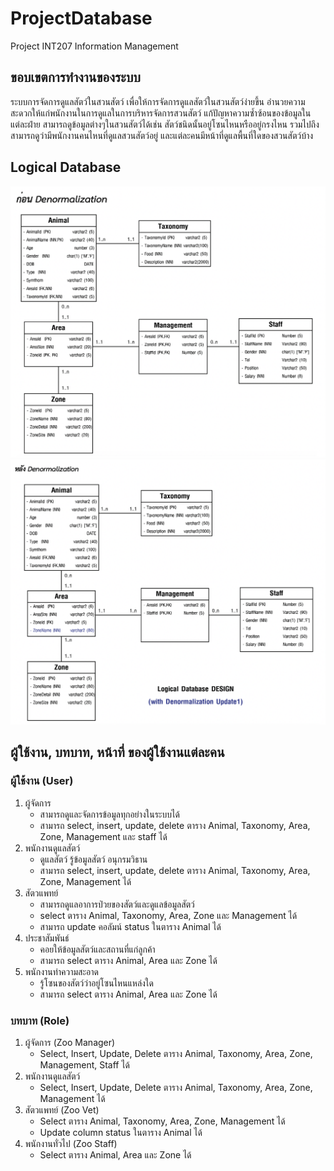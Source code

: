 # ProjectDatabase
Project INT207 Information Management

## ขอบเขตการทำงานของระบบ
ระบบการจัดการดูแลสัตว์ในสวนสัตว์ เพื่อให้การจัดการดูแลสัตว์ในสวนสัตว์ง่ายขึ้น อำนวยความสะดวกให้แก่พนักงานในการดูแลในการบริหารจัดการสวนสัตว์ แก้ปัญหาความซ้ำซ้อนของข้อมูลในแต่ละฝ่าย สามารถดูข้อมูลต่างๆในสวนสัตว์ได้เช่น สัตว์ชนิดนั้นอยู่โซนไหนหรืออยู่กรงไหน รวมไปถึงสามารถดูว่ามีพนักงานคนไหนที่ดูแลสวนสัตว์อยู่ และแต่ละคนมีหน้าที่ดูแลพื้นที่ใดของสวนสัตว์บ้าง

## Logical Database
![ก่อน Denormalization](/diagram/BeforeDenormalization.png)
![ก่อน Denormalization](/diagram/Denormalization.png)

## ผู้ใช้งาน, บทบาท, หน้าที่ ของผู้ใช้งานแต่ละคน
### ผู้ใช้งาน (User)
1. ผู้จัดการ
   - สามารถดูและจัดการข้อมูลทุกอย่างในระบบได้ 
   - สามารถ select, insert, update, delete ตาราง Animal, Taxonomy, Area, Zone, Management และ staff ได้
2. พนักงานดูแลสัตว์
   - ดูแลสัตว์ รู้ข้อมูลสัตว์ อนุกรมวิธาน 
   - สามารถ select, insert, update, delete ตาราง Animal, Taxonomy, Area, Zone, Management ได้
3. สัตวแพทย์
   - สามารถดูแลอาการป่วยของสัตว์และดูแลข้อมูลสัตว์ 
   - select ตาราง Animal, Taxonomy, Area, Zone และ Management ได้ 
   - สามารถ update คอลัมน์ status ในตาราง Animal ได้
4. ประชาสัมพันธ์
   - คอยให้ข้อมูลสัตว์และสถานที่แก่ลูกค้า 
   - สามารถ select ตาราง Animal, Area และ Zone ได้
5. พนักงานทำความสะอาด
   - รู้โซนของสัตว์ว่าอยู่โซนไหนแหล่งใด
   - สามารถ select ตาราง Animal, Area และ Zone ได้   
### บทบาท (Role)
1. ผู้จัดการ (Zoo Manager)
   - Select, Insert, Update, Delete ตาราง Animal, Taxonomy, Area, Zone, Management, Staff ได้
2. พนักงานดูแลสัตว์
   - Select, Insert, Update, Delete ตาราง Animal, Taxonomy, Area, Zone, Management ได้
3. สัตวแพทย์ (Zoo Vet)
   - Select ตาราง Animal, Taxonomy, Area, Zone, Management ได้ 
   - Update column status ในตาราง Animal ได้
4. พนักงานทั่วไป (Zoo Staff)
   - Select ตาราง Animal, Area และ Zone ได้
